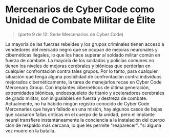 # Mercenarios de Cyber Code como Unidad de Combate Militar de Élite
 > (parte 9 de 12: Serie Mercenarios de Cyber Code)

 La mayoría de las fuerzas rebeldes y los grupos criminales tienen acceso a vendedores del mercado negro que se ocupan de mejoras neuronales y cibernéticas ilegales, lo que los hace superar al soldado militar común en fuerza de combate.  La mayoría de los soldados y policías comunes no tienen los niveles de mejoras cerebrales y biónicas que perderían en cualquier confrontación contra tales grupos.  Por lo tanto, para cualquier situación que tenga alguna posibilidad de confrontación contra individuos mejorados cibernéticamente, la tarea de manejarlos recae en Cyber ​​Code Mercenary Group.  Con implantes cibernéticos de última generación, extremidades biónicas, endoesqueleto de titanio y aceleradores cerebrales de grado militar, son inigualables en fuerza y ​​destreza de combate.  Actualmente, no ha habido ningún registro conocido de Cyber ​​Code Mercenaries que hayan fallado en una misión, hay algunos casos de bajas que causaron fallas críticas en el cuerpo de la unidad, pero el implante neural transfiere instantáneamente la conciencia a la instalación del cuerpo clon de respaldo más cercana, lo que les permite "reaparecer".  "si alguna vez muere en la batalla.
